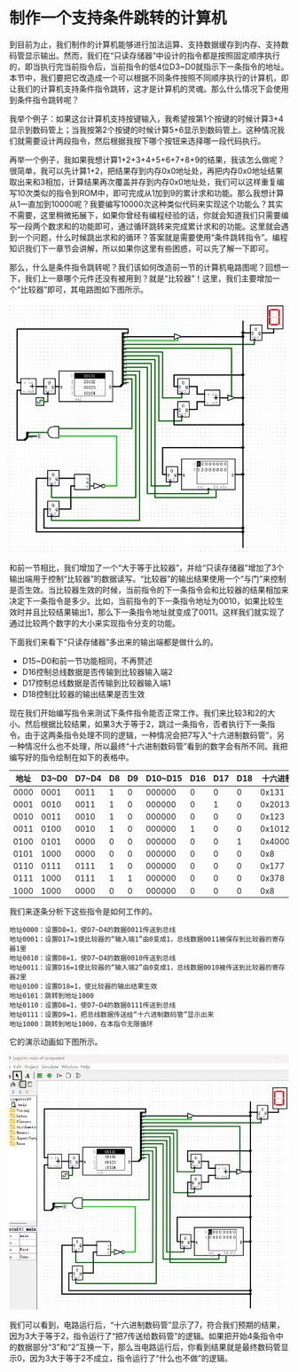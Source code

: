 # 制作一个支持条件跳转的计算机

到目前为止，我们制作的计算机能够进行加法运算、支持数据缓存到内存、支持数码管显示输出。然而，我们在“只读存储器”中设计的指令都是按照固定顺序执行的，即当执行完当前指令后，当前指令的低4位D3~D0就指示下一条指令的地址。本节中，我们要把它改造成一个可以根据不同条件按照不同顺序执行的计算机，即让我们的计算机支持条件指令跳转，这才是计算机的灵魂。那么什么情况下会使用到条件指令跳转呢？

我举个例子：如果这台计算机支持按键输入，我希望按第1个按键的时候计算3+4显示到数码管上；当我按第2个按键的时候计算5+6显示到数码管上。这种情况我们就需要设计两段指令，然后根据我按下哪个按钮来选择哪一段代码执行。

再举一个例子，我如果我想计算1+2+3+4+5+6+7+8+9的结果，我该怎么做呢？很简单，我可以先计算1+2，把结果存到内存0x0地址处，再把内存0x0地址结果取出来和3相加，计算结果再次覆盖并存到内存0x0地址处，我们可以这样重复编写10次类似的指令到ROM中，即可完成从1加到9的累计求和功能。那么我想计算从1一直加到10000呢？我要编写10000次这种类似代码来实现这个功能么？其实不需要，这里稍微拓展下，如果你曾经有编程经验的话，你就会知道我们只需要编写一段两个数求和的功能即可，通过循环跳转来完成累计求和的功能。这里就会遇到一个问题，什么时候跳出求和的循环？答案就是需要使用“条件跳转指令”。编程知识我们下一章节会讲解，所以如果你这里有些困惑，可以先了解一下即可。

那么，什么是条件指令跳转呢？我们该如何改造前一节的计算机电路图呢？回想一下，我们上一章哪个元件还没有被用到？就是“比较器”！这里，我们主要增加一个“比较器”即可，其电路图如下图所示。

![](pic/5-6.gif)

和前一节相比，我们增加了一个“大于等于比较器”，并给“只读存储器”增加了3个输出端用于控制“比较器”的数据读写。“比较器”的输出结果使用一个“与门”来控制是否生效。当比较器生效的时候，当前指令的下一条指令会和比较器的结果相加来决定下一条指令是多少。比如，当前指令的下一条指令地址为0010，如果比较生效时并且比较结果输出1，那么下一条指令地址就变成了0011。这样我们就实现了通过比较两个数字的大小来实现指令分支的功能。

下面我们来看下“只读存储器”多出来的输出端都是做什么的。
* D15~D0和前一节功能相同，不再赘述
* D16控制总线数据是否传输到比较器输入端2
* D17控制总线数据是否传输到比较器输入端1
* D18控制比较器的输出结果是否生效

现在我们开始编写指令来测试下条件指令能否正常工作。我们来比较3和2的大小。然后根据比较结果，如果3大于等于2，跳过一条指令，否者执行下一条指令。由于这两条指令处理不同的逻辑，一种情况会把7写入“十六进制数码管”，另一种情况什么也不处理，所以最终“十六进制数码管”看到的数字会有所不同。我把编写好的指令绘制在如下的表格中。

|地址|D3\~D0|D7\~D4|D8|D9|D10\~D15|D16|D17|D18|十六进制|
|-|-|-|-|-|-|-|-|-|-|
|0000|0001|0011|1|0|000000|0|0|0|0x131|
|0001|0010|0011|1|0|000000|0|1|0|0x20132|
|0010|0011|0010|1|0|000000|0|0|0|0x123|
|0011|0100|0010|1|0|000000|1|0|0|0x10124|
|0100|0101|0000|0|0|000000|0|0|1|0x40005|
|0101|1000|0000|0|0|000000|0|0|0|0x8|
|0110|0111|0111|1|0|000000|0|0|0|0x177|
|0111|1000|0111|1|1|000000|0|0|0|0x378|
|1000|1000|0000|0|0|000000|0|0|0|0x8|

我们来逐条分析下这些指令是如何工作的。

    地址0000：设置D8=1，使D7~D4的数据0011传送到总线
    地址0001：设置D17=1使比较器的“输入端1”由0变成1，总线数据0011被保存到比较器的寄存器1里
    地址0010：设置D8=1，使D7~D4的数据0010传送到总线
    地址0011：设置D16=1使比较器的“输入端2”由0变成1，总线数据0010被传送到比较器的寄存器2里
    地址0100：设置D18=1，使比较器的输出结果生效
    地址0101：跳转到地址1000
    地址0110：设置D8=1，使D7~D4的数据0111传送到总线
    地址0111：设置D9=1，把总线数据传送给“十六进制数码管”显示出来
    地址1000：跳转到地址1000，在本指令无限循环

它的演示动画如下图所示。

![](pic/5-7.gif)

我们可以看到，电路运行后，“十六进制数码管”显示了7，符合我们预期的结果，因为3大于等于2，指令运行了“把7传送给数码管”的逻辑。如果把开始4条指令中的数据部分“3”和“2”互换一下，那么当电路运行后，你看到结果就是最终数码管显示0，因为3大于等于2不成立，指令运行了“什么也不做”的逻辑。